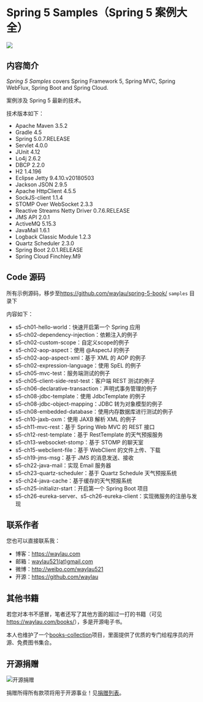 # Spring 5 Samples（Spring 5 案例大全）

![](images/icon-spring-framework.svg)


## 内容简介

*Spring 5 Samples* covers Spring Framework 5, Spring MVC, Spring WebFlux, Spring Boot and Spring Cloud.

案例涉及 Spring 5 最新的技术。

技术版本如下：

* Apache Maven 3.5.2
* Gradle 4.5
* Spring 5.0.7.RELEASE
* Servlet 4.0.0
* JUnit 4.12
* Lo4j 2.6.2
* DBCP 2.2.0
* H2 1.4.196
* Eclipse Jetty 9.4.10.v20180503
* Jackson JSON 2.9.5
* Apache HttpClient 4.5.5
* SockJS-client 1.1.4
* STOMP Over WebSocket 2.3.3
* Reactive Streams Netty Driver 0.7.6.RELEASE
* JMS API 2.0.1
* ActiveMQ 5.15.3
* JavaMail 1.6.1
* Logback Classic Module 1.2.3
* Quartz Scheduler 2.3.0
* Spring Boot 2.0.1.RELEASE
* Spring Cloud Finchley.M9

## Code 源码

所有示例源码，移步至<https://github.com/waylau/spring-5-book/>  `samples` 目录下
 
内容如下：

* s5-ch01-hello-world：快速开启第一个 Spring 应用
* s5-ch02-dependency-injection：依赖注入的例子
* s5-ch02-custom-scope：自定义scope的例子
* s5-ch02-aop-aspect：使用 @AspectJ 的例子
* s5-ch02-aop-aspect-xml：基于 XML 的 AOP 的例子
* s5-ch02-expression-language：使用 SpEL 的例子
* s5-ch05-mvc-test：服务端测试的例子
* s5-ch05-client-side-rest-test：客户端 REST 测试的例子
* s5-ch06-declarative-transaction：声明式事务管理的例子
* s5-ch08-jdbc-template：使用 JdbcTemplate 的例子
* s5-ch08-jdbc-object-mapping：JDBC 转为对象模型的例子
* s5-ch08-embedded-database：使用内存数据库进行测试的例子
* s5-ch10-jaxb-oxm：使用 JAXB 解析 XML 的例子
* s5-ch11-mvc-rest：基于 Spring Web MVC 的 REST 接口
* s5-ch12-rest-template：基于 RestTemplate 的天气预报服务
* s5-ch13-websocket-stomp：基于 STOMP 的聊天室
* s5-ch15-webclient-file：基于 WebClient 的文件上传、下载
* s5-ch19-jms-msg：基于 JMS 的消息发送、接收
* s5-ch22-java-mail：实现 Email 服务器
* s5-ch23-quartz-scheduler：基于 Quartz Schedule 天气预报系统
* s5-ch24-java-cache：基于缓存的天气预报系统
* s5-ch25-initializr-start：开启第一个 Spring Boot 项目
* s5-ch26-eureka-server、s5-ch26-eureka-client：实现微服务的注册与发现

## 联系作者

您也可以直接联系我：

* 博客：https://waylau.com
* 邮箱：[waylau521(at)gmail.com](mailto:waylau521@gmail.com)
* 微博：http://weibo.com/waylau521
* 开源：https://github.com/waylau

## 其他书籍

若您对本书不感冒，笔者还写了其他方面的超过一打的书籍（可见<https://waylau.com/books/>），多是开源电子书。

本人也维护了一个[books-collection](https://github.com/waylau/books-collection)项目，里面提供了优质的专门给程序员的开源、免费图书集合。

## 开源捐赠


![开源捐赠](https://waylau.com/images/showmethemoney-sm.jpg)

捐赠所得所有款项将用于开源事业！见[捐赠列表](https://waylau.com/donate)。
